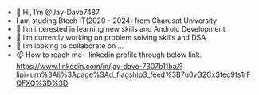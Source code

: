 - 👋 Hi, I’m @Jay-Dave7487
- I am studing Btech IT(2020 - 2024) from Charusat University
- 👀 I’m interested in learning new skills and Android Development
- 🌱 I’m currently working on problem solving skills and DSA
- 💞️ I’m looking to collaborate on ...
- 📫 How to reach me - linkedin profile through below link.
https://www.linkedin.com/in/jay-dave-7307b11ba/?lipi=urn%3Ali%3Apage%3Ad_flagship3_feed%3B7u0vG2CxSfed9fs1rFQFXQ%3D%3D

<!---
Jay-Dave7487/Jay-Dave7487 is a ✨ special ✨ repository because its `README.md` (this file) appears on your GitHub profile.
You can click the Preview link to take a look at your changes.
--->
